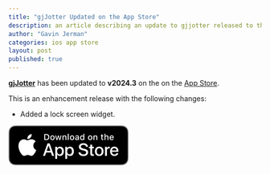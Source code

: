 ```yaml
---
title: "gjJotter Updated on the App Store"
description: an article describing an update to gjjotter released to the app store
author: "Gavin Jerman"
categories: ios app store
layout: post
published: true
---
```


[**gjJotter**](/gjJotter) has been updated to **v2024.3** on the on the [App Store](https://apps.apple.com/gb/app/gjjotter/id6698850903?platform=iphone).  


This is an enhancement release with the following changes:
- Added a lock screen widget.


[![download](/images/Download_on_the_App_Store_Badge_US-UK_RGB_blk_092917.svg)](https://apps.apple.com/gb/app/gjjotter/id6698850903?platform=iphone)
